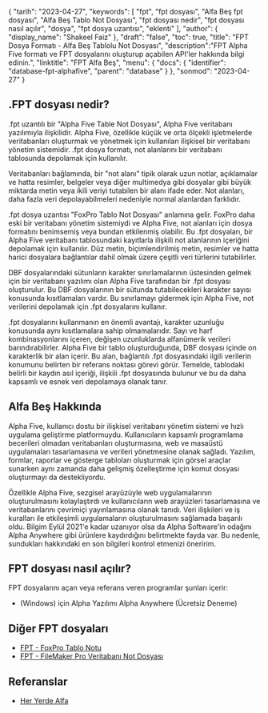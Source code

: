 {
"tarih": "2023-04-27",
  "keywords": [
"fpt",
"fpt dosyası",
"Alfa Beş fpt dosyası",
"Alfa Beş Tablo Not Dosyası",
"fpt dosyası nedir",
"fpt dosyası nasıl açılır",
"dosya",
"fpt dosya uzantısı",
"eklenti"
],
  "author": {
"display_name": "Shakeel Faiz"
},
"draft": "false",
"toc": true,
"title": "FPT Dosya Formatı - Alfa Beş Tablolu Not Dosyası",
  "description":"FPT Alpha Five formatı ve FPT dosyalarını oluşturup açabilen API'ler hakkında bilgi edinin.",
"linktitle": "FPT Alfa Beş",
  "menu": {
    "docs": {
      "identifier": "database-fpt-alphafive",
      "parent": "database"
}
},
"sonmod": "2023-04-27"
}

## .FPT dosyası nedir?

.fpt uzantılı bir "Alpha Five Table Not Dosyası", Alpha Five veritabanı yazılımıyla ilişkilidir. Alpha Five, özellikle küçük ve orta ölçekli işletmelerde veritabanları oluşturmak ve yönetmek için kullanılan ilişkisel bir veritabanı yönetim sistemidir. .fpt dosya formatı, not alanlarını bir veritabanı tablosunda depolamak için kullanılır.

Veritabanları bağlamında, bir "not alanı" tipik olarak uzun notlar, açıklamalar ve hatta resimler, belgeler veya diğer multimedya gibi dosyalar gibi büyük miktarda metin veya ikili veriyi tutabilen bir alanı ifade eder. Not alanları, daha fazla veri depolayabilmeleri nedeniyle normal alanlardan farklıdır.

.fpt dosya uzantısı "FoxPro Tablo Not Dosyası" anlamına gelir. FoxPro daha eski bir veritabanı yönetim sistemiydi ve Alpha Five, not alanları için dosya formatını benimsemiş veya bundan etkilenmiş olabilir. Bu .fpt dosyaları, bir Alpha Five veritabanı tablosundaki kayıtlarla ilişkili not alanlarının içeriğini depolamak için kullanılır. Düz metin, biçimlendirilmiş metin, resimler ve hatta harici dosyalara bağlantılar dahil olmak üzere çeşitli veri türlerini tutabilirler.

DBF dosyalarındaki sütunların karakter sınırlamalarının üstesinden gelmek için bir veritabanı yazılımı olan Alpha Five tarafından bir .fpt dosyası oluşturulur. Bu DBF dosyalarının bir sütunda tutabilecekleri karakter sayısı konusunda kısıtlamaları vardır. Bu sınırlamayı gidermek için Alpha Five, not verilerini depolamak için .fpt dosyalarını kullanır.

.fpt dosyalarını kullanmanın en önemli avantajı, karakter uzunluğu konusunda aynı kısıtlamalara sahip olmamalarıdır. Sayı ve harf kombinasyonlarını içeren, değişen uzunluklarda alfanümerik verileri barındırabilirler. Alpha Five bir tablo oluşturduğunda, DBF dosyası içinde on karakterlik bir alan içerir. Bu alan, bağlantılı .fpt dosyasındaki ilgili verilerin konumunu belirten bir referans noktası görevi görür. Temelde, tablodaki belirli bir kaydın asıl içeriği, ilişkili .fpt dosyasında bulunur ve bu da daha kapsamlı ve esnek veri depolamaya olanak tanır.

## Alfa Beş Hakkında

Alpha Five, kullanıcı dostu bir ilişkisel veritabanı yönetim sistemi ve hızlı uygulama geliştirme platformuydu. Kullanıcıların kapsamlı programlama becerileri olmadan veritabanları oluşturmasına, web ve masaüstü uygulamaları tasarlamasına ve verileri yönetmesine olanak sağladı. Yazılım, formlar, raporlar ve gösterge tabloları oluşturmak için görsel araçlar sunarken aynı zamanda daha gelişmiş özelleştirme için komut dosyası oluşturmayı da destekliyordu.

Özellikle Alpha Five, sezgisel arayüzüyle web uygulamalarının oluşturulmasını kolaylaştırdı ve kullanıcıların web arayüzleri tasarlamasına ve veritabanlarını çevrimiçi yayınlamasına olanak tanıdı. Veri ilişkileri ve iş kuralları ile etkileşimli uygulamaların oluşturulmasını sağlamada başarılı oldu. Bilgim Eylül 2021'e kadar uzanıyor olsa da Alpha Software'in odağını Alpha Anywhere gibi ürünlere kaydırdığını belirtmekte fayda var. Bu nedenle, sundukları hakkındaki en son bilgileri kontrol etmenizi öneririm.

## FPT dosyası nasıl açılır?

FPT dosyalarını açan veya referans veren programlar şunları içerir:

- (Windows) için Alpha Yazılımı Alpha Anywhere (Ücretsiz Deneme)

## Diğer FPT dosyaları

- [FPT - FoxPro Tablo Notu](/tr/database/fpt-foxpro/)
- [FPT - FileMaker Pro Veritabanı Not Dosyası](/tr/database/fpt/)

## Referanslar
* [Her Yerde Alfa](https://www.alphasoftware.com/mobile-app-development-platform)

